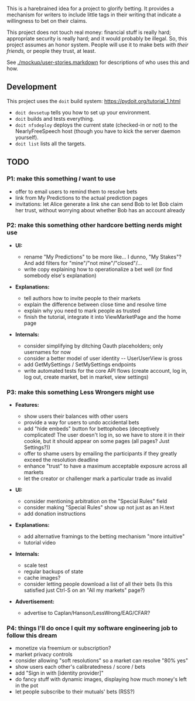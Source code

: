 This is a harebrained idea for a project to glorify betting. It provides a mechanism for writers to include little tags in their writing that indicate a willingness to bet on their claims.

This project does not touch real money: financial stuff is really hard; appropriate security is really hard; and it would probably be illegal. So, this project assumes an honor system. People will use it to make bets _with their friends,_ or people they trust, at least.

See [./mockup/user-stories.markdown](./mockup/user-stories.markdown) for descriptions of who uses this and how.

Development
-----------

This project uses the `doit` build system: https://pydoit.org/tutorial_1.html

- `doit devsetup` tells you how to set up your environment.
- `doit` builds and tests everything.
- `doit nfsdeploy` deploys the current state (checked-in or not) to the NearlyFreeSpeech host (though you have to kick the server daemon yourself).
- `doit list` lists all the targets.


TODO
--------------

### P1: make this something _I_ want to use
- offer to email users to remind them to resolve bets
- link from My Predictions to the actual prediction pages
- invitations: let Alice generate a link she can send Bob to let Bob claim her trust, without worrying about whether Bob has an account already

### P2: make this something other hardcore betting nerds might use

- **UI:**

    - rename "My Predictions" to be more like... I dunno, "My Stakes"? And add filters for "mine"/"not mine"/"closed"/...
    - write copy explaining how to operationalize a bet well (or find somebody else's explanation)

- **Explanations:**

    - tell authors how to invite people to their markets
    - explain the difference between close time and resolve time
    - explain why you need to mark people as trusted
    - finish the tutorial, integrate it into ViewMarketPage and the home page

- **Internals:**

    - consider simplifying by ditching Oauth placeholders; only usernames for now
    - consider a better model of user identity -- UserUserView is gross
    - add GetMySettings / SetMySettings endpoints
    - write automated tests for the core API flows (create account, log in, log out, create market, bet in market, view settings)

### P3: make this something Less Wrongers might use
- **Features:**

    - show users their balances with other users
    - provide a way for users to undo accidental bets
    - add "hide embeds" button for bettophobes (deceptively complicated! The user doesn't log in, so we have to store it in their cookie, but it should appear on some pages (all pages? Just Settings?))
    - offer to shame users by emailing the participants if they greatly exceed the resolution deadline
    - enhance "trust" to have a maximum acceptable exposure across all markets
    - let the creator or challenger mark a particular trade as invalid

- **UI:**

    - consider mentioning arbitration on the "Special Rules" field
    - consider making "Special Rules" show up not just as an H.text
    - add donation instructions

- **Explanations:**

    - add alternative framings to the betting mechanism "more intuitive"
    - tutorial video

- **Internals:**

    - scale test
    - regular backups of state
    - cache images?
    - consider letting people download a list of all their bets (Is this satisfied just Ctrl-S on an "All my markets" page?)

- **Advertisement:**

    - advertise to Caplan/Hanson/LessWrong/EAG/CFAR?

### P4: things I'll do once I quit my software engineering job to follow this dream
- monetize via freemium or subscription?
- market privacy controls
- consider allowing "soft resolutions" so a market can resolve "80% yes"
- show users each other's calibratedness / score / bets
- add "Sign in with [identity provider]"
- do fancy stuff with dynamic images, displaying how much money's left in the pot
- let people subscribe to their mutuals' bets (RSS?)
